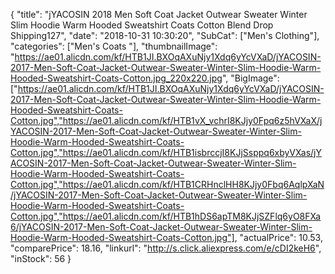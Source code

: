 {
	"title": "jYACOSIN 2018 Men Soft Coat Jacket Outwear Sweater Winter Slim Hoodie Warm Hooded Sweatshirt Coats Cotton Blend Drop Shipping127",
	"date": "2018-10-31 10:30:20",
	"SubCat": ["Men's Clothing"],
	"categories": ["Men's Coats "],
	"thumbnailImage": "https://ae01.alicdn.com/kf/HTB1JI.BXOqAXuNjy1Xdq6yYcVXaD/jYACOSIN-2017-Men-Soft-Coat-Jacket-Outwear-Sweater-Winter-Slim-Hoodie-Warm-Hooded-Sweatshirt-Coats-Cotton.jpg_220x220.jpg",
	"BigImage": ["https://ae01.alicdn.com/kf/HTB1JI.BXOqAXuNjy1Xdq6yYcVXaD/jYACOSIN-2017-Men-Soft-Coat-Jacket-Outwear-Sweater-Winter-Slim-Hoodie-Warm-Hooded-Sweatshirt-Coats-Cotton.jpg","https://ae01.alicdn.com/kf/HTB1vX_vchrI8KJjy0Fpq6z5hVXaX/jYACOSIN-2017-Men-Soft-Coat-Jacket-Outwear-Sweater-Winter-Slim-Hoodie-Warm-Hooded-Sweatshirt-Coats-Cotton.jpg","https://ae01.alicdn.com/kf/HTB1isbrccjI8KJjSsppq6xbyVXas/jYACOSIN-2017-Men-Soft-Coat-Jacket-Outwear-Sweater-Winter-Slim-Hoodie-Warm-Hooded-Sweatshirt-Coats-Cotton.jpg","https://ae01.alicdn.com/kf/HTB1CRHnclHH8KJjy0Fbq6AqlpXaN/jYACOSIN-2017-Men-Soft-Coat-Jacket-Outwear-Sweater-Winter-Slim-Hoodie-Warm-Hooded-Sweatshirt-Coats-Cotton.jpg","https://ae01.alicdn.com/kf/HTB1hDS6apTM8KJjSZFlq6yO8FXa6/jYACOSIN-2017-Men-Soft-Coat-Jacket-Outwear-Sweater-Winter-Slim-Hoodie-Warm-Hooded-Sweatshirt-Coats-Cotton.jpg"],
	"actualPrice": 10.53,
	"comparePrice": 18.16,
	"linkurl": "http://s.click.aliexpress.com/e/cDI2keH6",
	"inStock": 56
}

